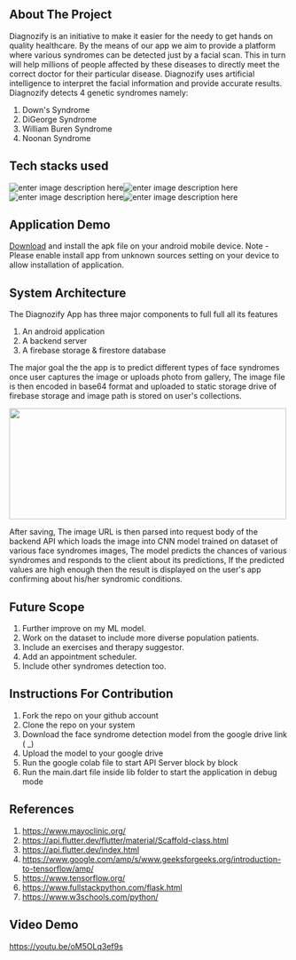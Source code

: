 ## About The Project
Diagnozify is an initiative to make it easier for the needy to get hands on quality healthcare.
By the means of our app we aim to provide a platform where various syndromes can be detected just by a facial scan. 
This in turn will help millions of people affected by these diseases to directly meet the correct doctor for their particular disease. 
Diagnozify uses artificial intelligence to interpret the facial information and provide accurate results. 
Diagnozify detects 4 genetic syndromes namely:
 1. Down's Syndrome
 2. DiGeorge Syndrome
 3. William Buren Syndrome 
 4. Noonan Syndrome 


## Tech stacks used 



![enter image description here](https://img.icons8.com/fluency/52/flutter.png)![enter image description here](https://img.icons8.com/color/54/firebase.png)![enter image description here](https://img.icons8.com/color/54/tensorflow.png)![enter image description here](https://img.icons8.com/stickers/54/python.png)



## Application Demo 

[Download](asdasd) and install the apk file on your android mobile device.
Note - Please enable install app from unknown sources setting on your device to allow installation of application. 
 

## System Architecture 

The Diagnozify App has three major components to full full all its features 
1. An android application 
2. A backend server
3. A firebase storage & firestore database 

The major goal the the app is to predict different types of face syndromes once user captures the image or uploads photo from gallery, The image file is then encoded in base64 format and uploaded to static storage drive of firebase storage and image path is stored on user's collections. 

<img src="https://github.com/ishaandwivedi1234/Diagnozify/blob/main/screenshots/sys_arc.png" height="200px" width="500px"/>
<br>

After saving, The image URL is then parsed into request body of the backend API which loads the image into CNN model trained on dataset of various face syndromes images, The model predicts the chances of various syndromes and responds to the client about its predictions, If the predicted values are high enough then the result is displayed on the user's app confirming about his/her syndromic conditions. 


## Future Scope
 1. Further improve on my ML model.
 2. Work on the dataset to include more diverse population patients.
 3. Include an exercises and therapy suggestor.
 4. Add an appointment scheduler.
 5. Include other syndromes detection too.


## Instructions For Contribution


 1. Fork the repo on your github account
 2. Clone the repo on your system 
 3. Download the face syndrome detection model from the google drive link ( _)
 4. Upload the model to your google drive 
 5. Run the google colab file to start API Server block by block
 6. Run the main.dart file inside lib folder to start the application in debug mode

## References 

 1. https://www.mayoclinic.org/
 2. https://api.flutter.dev/flutter/material/Scaffold-class.html
 3. https://api.flutter.dev/index.html
 4. https://www.google.com/amp/s/www.geeksforgeeks.org/introduction-to-tensorflow/amp/
 5. https://www.tensorflow.org/
 6. https://www.fullstackpython.com/flask.html
 7. https://www.w3schools.com/python/

## Video Demo 
  https://youtu.be/oM5OLq3ef9s
 
